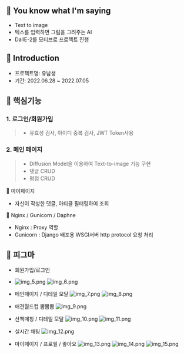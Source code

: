 📌 You know what I'm saying
-
- Text to image 
- 텍스를 입력하면 그림을 그려주는 AI
- DallE-2를 모티브로 프로젝트 진행

📌 Introduction
-    
- 프로젝트명: 유남생
- 기간: 2022.06.28 ~ 2022.07.05   
   
📌 핵심기능
-   
### 1. 로그인/회원가입      
> - 유효성 검사, 아이디 중복 검사, JWT Token사용   

### 2. 메인 페이지
> - Diffusion Model을 이용하여 Text-to-image 기능 구현
> - 댓글 CRUD
> - 평점 CRUD

📌 마이페이지
- 자신이 작성한 댓글, 아티클 필터링하여 조회

📌 Nginx / Gunicorn / Daphne
- Nginx : Proxy 역할
- Gunicorn : Django 배포용 WSGI서버 http protocol 요청 처리

📌 피그마
-

- 회원가입/로그인
- ![img_5.png](/static/img_5.png) ![img_6.png](/static/img_6.png)


- 메인페이지 / 디테일 모달
![img_7.png](/static/img_7.png)
![img_8.png](/static/img_8.png)

- 애견월드컵 뽐뽐뽐
![img_9.png](/static/img_9.png)

- 산책매칭 / 디테일 모달
![img_10.png](/static/img_10.png)
![img_11.png](/static/img_11.png)

- 실시간 채팅 
![img_12.png](/static/img_12.png)

- 마이페이지 / 프로필 / 좋아요
![img_13.png](/static/img_13.png)
![img_14.png](/static/img_14.png)
![img_15.png](/static/img_15.png)
